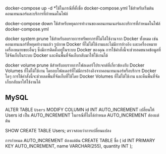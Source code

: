 docker-compose up -d 
*ใช้ในกรณีที่ตั้งชื่อ docker-compose.yml
ใช้สำหรับเริ่มต้นคอนเทนเนอร์และบริการที่กำหนดในไฟล์ 

docker-compose down
ใช้สำหรับหยุดการทำงานของคอนเทนเนอร์และบริการที่กำหนดในไฟล์ docker-compose.yml

docker system prune
ใช้สำหรับลบรายการทรัพยากรที่ไม่ได้ใช้งานจาก Docker ทั้งหมด เช่น คอนเทนเนอร์ที่หยุดทำงานแล้ว รูปภาพ Docker ที่ไม่ได้ใช้งานและไม่มีการอ้างอิง และเครื่องหมายเครื่องหมายขยะอื่นๆ ซึ่งมีการติดตั้งอยู่ในระบบ Docker ของคุณ การใช้คำสั่งนี้จะช่วยลดขนาดข้อมูลที่ใช้จัดเก็บในระบบ Docker และคืนพื้นที่จัดเก็บกลับมาให้ใช้งานได้

docker volume prune
ช้สำหรับลบรายการโฟลเดอร์โปรเจกต์ที่เกี่ยวข้องกับ Docker Volumes ที่ไม่ได้ใช้งาน โดยลบโฟลเดอร์ที่ไม่มีการอ้างอิงจากคอนเทนเนอร์หรือบริการ Docker ใดๆ การใช้คำสั่งนี้จะช่วยลดพื้นที่จัดเก็บที่ใช้โดย Docker Volumes ที่ไม่ได้ใช้งาน และคืนพื้นที่จัดเก็บกลับมาให้ใช้งานได้

## MySQL

ALTER TABLE `Users` MODIFY COLUMN id INT AUTO_INCREMENT
เปลี่ยนให้ Users id เป็น AUTO_INCREMENT ในกรณีที่ไม่ได้กำหนด AUTO_INCREMENT ต้องแต่ต้น

SHOW CREATE TABLE Users;
ตรวจสอบว่าการเปลี่ยนแปลง

การกำหนด AUTO_INCREMENT ต้องแต่ต้น 
CREATE TABLE ชื่อ (
  id INT PRIMARY KEY AUTO_INCREMENT,
  name VARCHAR(255),
  quantity INT
);